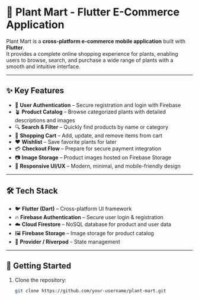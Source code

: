 # 🌱 Plant Mart - Flutter E-Commerce Application  

Plant Mart is a **cross-platform e-commerce mobile application** built with **Flutter**.  
It provides a complete online shopping experience for plants, enabling users to browse, search, and purchase a wide range of plants with a smooth and intuitive interface.  

---

## ✨ Key Features  
- 👤 **User Authentication** – Secure registration and login with Firebase  
- 🪴 **Product Catalog** – Browse categorized plants with detailed descriptions and images  
- 🔍 **Search & Filter** – Quickly find products by name or category  
- 🛒 **Shopping Cart** – Add, update, and remove items from cart  
- ❤️ **Wishlist** – Save favorite plants for later  
- 💳 **Checkout Flow** – Prepare for secure payment integration  
- 📷 **Image Storage** – Product images hosted on Firebase Storage  
- 🎨 **Responsive UI/UX** – Modern, minimal, and mobile-friendly design  

---

## 🛠️ Tech Stack  
- 🐦 **Flutter (Dart)** – Cross-platform UI framework  
- 🔥 **Firebase Authentication** – Secure user login & registration  
- ☁️ **Cloud Firestore** – NoSQL database for product and user data  
- 🖼️ **Firebase Storage** – Image storage for product catalog  
- 🧩 **Provider / Riverpod** – State management  

---

## 🚀 Getting Started  
1. Clone the repository:  
   ```bash
   git clone https://github.com/your-username/plant-mart.git

